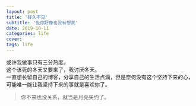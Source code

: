 ```yaml
---
layout: post
title: '好久不见'
subtitle: '但你好像也没有想我'
date: 2019-10-11
categories: life
cover:
tags: life
---
```



或许我做事只有三分热度。<br>
这个该死的冬天又要来了，我讨厌冬天。<br>
一直想长留自己的博客，分享自己的生活点滴，但是奈何没有这个坚持下来的心，可能唯一能让我坚持下来的事就是喜欢你了。<br>
>你不来也没关系，就当是月亮失约了。